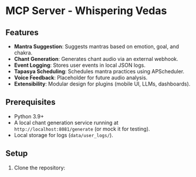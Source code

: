# MCP Server - Whispering Vedas 
 
 
## Features 
- **Mantra Suggestion**: Suggests mantras based on emotion, goal, and chakra. 
- **Chant Generation**: Generates chant audio via an external webhook. 
- **Event Logging**: Stores user events in local JSON logs. 
- **Tapasya Scheduling**: Schedules mantra practices using APScheduler. 
- **Voice Feedback**: Placeholder for future audio analysis. 
- **Extensibility**: Modular design for plugins (mobile UI, LLMs, dashboards). 
 
## Prerequisites 
- Python 3.9+ 
- A local chant generation service running at `http://localhost:8081/generate` (or mock it for testing). 
- Local storage for logs (`data/user_logs/`). 
 
## Setup 
1. Clone the repository: 
   ```bash 
